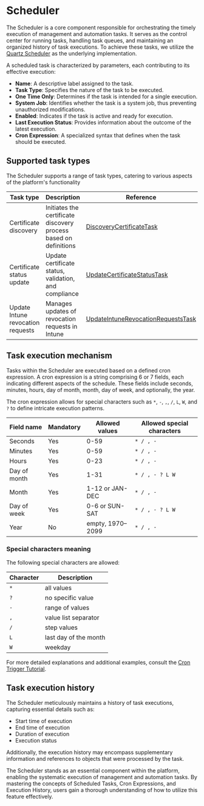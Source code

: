 # Scheduler

The Scheduler is a core component responsible for orchestrating the timely execution of management and automation tasks. It serves as the control center for running tasks, handling task queues, and maintaining an organized history of task executions. To achieve these tasks, we utilize the [Quartz Scheduler](http://www.quartz-scheduler.org/) as the underlying implementation.

A scheduled task is characterized by parameters, each contributing to its effective execution:
- **Name**: A descriptive label assigned to the task.
- **Task Type**: Specifies the nature of the task to be executed.
- **One Time Only**: Determines if the task is intended for a single execution.
- **System Job**: Identifies whether the task is a system job, thus preventing unauthorized modifications.
- **Enabled**: Indicates if the task is active and ready for execution.
- **Last Execution Status**: Provides information about the outcome of the latest execution.
- **Cron Expression**: A specialized syntax that defines when the task should be executed.

## Supported task types

The Scheduler supports a range of task types, catering to various aspects of the platform's functionality

| Task type                         | Description                                                      | Reference                                                                                                                                                                        |
|-----------------------------------|------------------------------------------------------------------|----------------------------------------------------------------------------------------------------------------------------------------------------------------------------------|
| Certificate discovery             | Initiates the certificate discovery process based on definitions | [DiscoveryCertificateTask](https://github.com/3KeyCompany/CZERTAINLY-Core/blob/master/src/main/java/com/czertainly/core/tasks/DiscoveryCertificateTask.java)                     |
| Certificate status update         | Update certificate status, validation, and compliance            | [UpdateCertificateStatusTask](https://github.com/3KeyCompany/CZERTAINLY-Core/blob/master/src/main/java/com/czertainly/core/tasks/UpdateCertificateStatusTask.java)               |
| Update Intune revocation requests | Manages updates of revocation requests in Intune                 | [UpdateIntuneRevocationRequestsTask](https://github.com/3KeyCompany/CZERTAINLY-Core/blob/master/src/main/java/com/czertainly/core/tasks/UpdateIntuneRevocationRequestsTask.java) |

## Task execution mechanism

Tasks within the Scheduler are executed based on a defined cron expression. A cron expression is a string comprising 6 or 7 fields, each indicating different aspects of the schedule. These fields include seconds, minutes, hours, day of month, month, day of week, and optionally, the year.

The cron expression allows for special characters such as `*`, `-`, `,`, `/`, `L`, `W`, and `?` to define intricate execution patterns.

| Field name   | Mandatory                                     | Allowed values   | Allowed special characters |
|--------------|-----------------------------------------------|------------------|----------------------------|
| Seconds      | <span class="badge badge--success">Yes</span> | 0-59             | `* / , -`                    |
| Minutes      | <span class="badge badge--success">Yes</span> | 0-59             | `* / , -`                    |
| Hours        | <span class="badge badge--success">Yes</span> | 0-23             | `* / , -`                    |
| Day of month | <span class="badge badge--success">Yes</span> | 1-31             | `* / , - ? L W`              |
| Month        | <span class="badge badge--success">Yes</span> | 1-12 or JAN-DEC  | `* / , -`                    |
| Day of week  | <span class="badge badge--success">Yes</span> | 0-6 or SUN-SAT   | `* / , - ? L W`              |
| Year         | <span class="badge badge--danger">No</span>   | empty, 1970–2099 | `* / , -`                    |

### Special characters meaning

The following special characters are allowed:

| Character | Description           |
|-----------|-----------------------|
| `*`       | all values            |
| `?`       | no specific value     |
| `-`       | range of values       |
| `,`       | value list separator  |
| `/`       | step values           |
| `L`       | last day of the month |
| `W`       | weekday               |

For more detailed explanations and additional examples, consult the [Cron Trigger Tutorial](http://www.quartz-scheduler.org/documentation/quartz-2.3.0/tutorials/crontrigger.html).

## Task execution history

The Scheduler meticulously maintains a history of task executions, capturing essential details such as:

- Start time of execution
- End time of execution
- Duration of execution
- Execution status

Additionally, the execution history may encompass supplementary information and references to objects that were processed by the task.

The Scheduler stands as an essential component within the platform, enabling the systematic execution of management and automation tasks. By mastering the concepts of Scheduled Tasks, Cron Expressions, and Execution History, users gain a thorough understanding of how to utilize this feature effectively.
